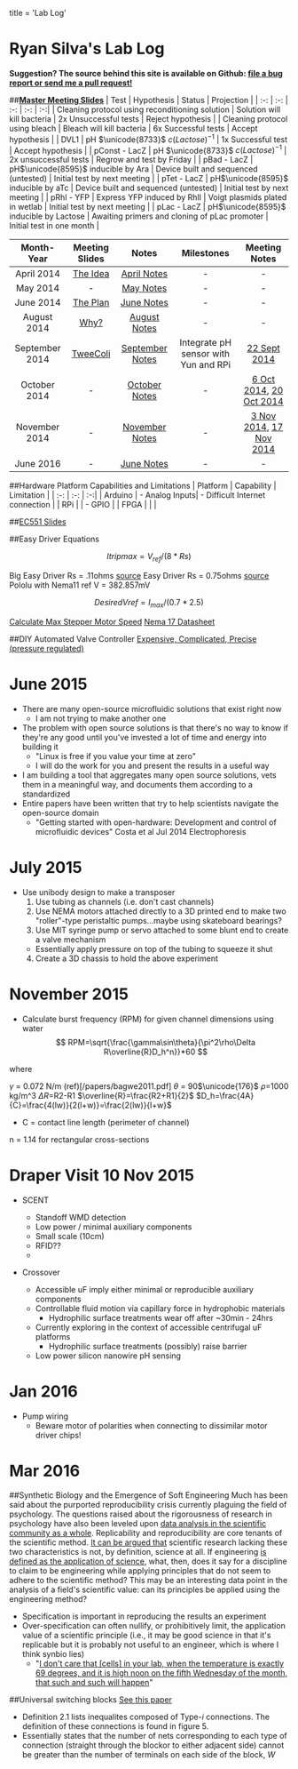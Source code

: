 title = 'Lab Log'

# Ryan Silva's Lab Log

**Suggestion?  The source behind this site is available on Github: [file a bug report or send me a pull request!](https://github.com/sivwizinbiznilva/web/issues)**

##[**Master Meeting Slides**](http://slides.ryanjsilva.com/slides/update)
| Test | Hypothesis | Status | Projection |
| :-: | :-: | :-: | :-: | :-:|
| Cleaning protocol using reconditioning solution | Solution will kill bacteria | 2x Unsuccessful tests | Reject hypothesis |
| Cleaning protocol using bleach | Bleach will kill bacteria | 6x Successful tests | Accept hypothesis |
| DVL1 | pH $\unicode{8733}$ $c(Lactose)^{-1}$ | 1x Successful test | Accept hypothesis | 
| pConst - LacZ | pH $\unicode{8733}$ $c(Lactose)^{-1}$ | 2x unsuccessful tests | Regrow and test by Friday | 
| pBad - LacZ | pH$\unicode{8595}$ inducible by Ara | Device built and sequenced (untested) | Initial test by next meeting |
| pTet - LacZ | pH$\unicode{8595}$ inducible by aTc | Device built and sequenced (untested) | Initial test by next meeting | 
| pRhl - YFP | Express YFP induced by RhlI | Voigt plasmids plated in wetlab | Initial test by next meeting |
| pLac - LacZ | pH$\unicode{8595}$ inducible by Lactose | Awaiting primers and cloning of pLac promoter | Initial test in one month |

| Month-Year | Meeting Slides | Notes | Milestones | Meeting Notes|
| :-: | :-: | :-: | :-: | :-: |
| April 2014 | [The Idea](http://slides.ryanjsilva.com/slides/idea) | [April Notes](/notes/April2014.html) | - | - |
| May 2014 | - | [May Notes](/notes/May2014.html) | - | - |
| June 2014 | [The Plan](http://slides.ryanjsilva.com/slides/plan) | [June Notes](/notes/June2014.html)| - | - |
| August 2014 | [Why?](http://slides.ryanjsilva.com/slides/why) | [August Notes](/notes/August2014.html) | - | - |
| September 2014 | [TweeColi](http://slides.ryanjsilva.com/slides/tweecoli) | [September Notes](/notes/September2014.html) | Integrate pH sensor with Yun and RPi | [22 Sept 2014](/notes/meeting/22Sept2014.html) |
| October 2014 | - | [October Notes](/notes/Oct2014.html) | -  | [6 Oct 2014](/notes/meeting/6Oct2014.html), [20 Oct 2014](/notes/meeting/20Oct2014.html) |
| November 2014 | - | [November Notes](/notes/Nov2014.html) | - | [3 Nov 2014](/notes/meeting/3Nov2014.html), [17 Nov 2014](/notes/meeting/17Nov2014.html) |
| June 2016 | - | [June Notes](/notes/Jun2016.html) | - | - |

##Hardware Platform Capabilities and Limitations
| Platform | Capability | Limitation |
| :-: | :-: | :-:|
| Arduino | - Analog Inputs| - Difficult Internet connection |
| RPi | | - GPIO |
| FPGA | | |

##[EC551 Slides](http://slides.ryanjsilva.com/slides/EC551)

##Easy Driver Equations

$$
Itripmax=V_{ref}/(8*Rs)
$$

Big Easy Driver Rs = .11ohms [source](http://www.schmalzhaus.com/BigEasyDriver/BigEasyDriver_UserManal.pdf)
Easy Driver Rs = 0.75ohms [source](https://forum.sparkfun.com/viewtopic.php?f=14&t=39610)
Pololu with Nema11 ref V = 382.857mV

$$
DesiredVref=I_{max}/(0.7*2.5)
$$

[Calculate Max Stepper Motor Speed](http://www.daycounter.com/Calculators/Stepper-Motor-Calculator.phtml)
[Nema 17 Datasheet](http://www.fasttobuy.com/42hs4013a4-sumtor-twophase-stepper-motor-42byg-new_p24104.html)

##DIY Automated Valve Controller
[Expensive, Complicated, Precise (pressure regulated)](https://sites.google.com/site/rafaelsmicrofluidicspage/valve-controllers)

# June 2015
- There are many open-source microfluidic solutions that exist right now
  - I am not trying to make another one
- The problem with open source solutions is that there's no way to know if they're any good until you've invested a lot of time and energy into building it
  - "Linux is free if you value your time at zero"
  - I will do the work for you and present the results in a useful way
- I am building a tool that aggregates many open source solutions, vets them in a meaningful way, and documents them according to a standardized
- Entire papers have been written that try to help scientists navigate the open-source domain
  - "Getting started with open-hardware: Development and control of microfluidic devices" Costa et al Jul 2014 Electrophoresis

# July 2015
- Use unibody design to make a transposer
  1. Use tubing as channels (i.e. don't cast channels)
  2. Use NEMA motors attached directly to a 3D printed end to make two "roller"-type peristaltic pumps...maybe using skateboard bearings?
  3. Use MIT syringe pump or servo attached to some blunt end to create a valve mechanism
    - Essentially apply pressure on top of the tubing to squeeze it shut
  4. Create a 3D chassis to hold the above experiment

# November 2015
- Calculate burst frequency (RPM) for given channel dimensions using water
$$
RPM=\sqrt{\frac{\gamma\sin\theta}{\pi^2\rho\Delta R\overline{R}D_h^n}}*60
$$

where

$\gamma$ = 0.072 N/m (ref)[/papers/bagwe2011.pdf]
$\theta$ = 90$\unicode{176}$ 
$\rho$=1000 kg/m^3
$\Delta R$=R2-R1
$\overline{R}=\frac{R2+R1}{2}$
$D_h=\frac{4A}{C}=\frac{4(lw)}{2(l+w)}=\frac{2(lw)}{l+w}$

  - C = contact line length (perimeter of channel)

n = 1.14 for rectangular cross-sections

# Draper Visit 10 Nov 2015

- SCENT
  - Standoff WMD detection
  - Low power / minimal auxiliary components
  - Small scale (10cm)
  - RFID??
  - 

- Crossover
  - Accessible uF imply either minimal or reproducible auxiliary components
  - Controllable fluid motion via capillary force in hydrophobic materials
    - Hydrophilic surface treatments wear off after ~30min - 24hrs
  - Currently exploring in the context of accessible centrifugal uF platforms
    - Hydrophilic surface treatments (possibly) raise barrier 
  - Low power silicon nanowire pH sensing
   
# Jan 2016
- Pump wiring
  - Beware motor of polarities when connecting to dissimilar motor driver chips!

# Mar 2016
##Synthetic Biology and the Emergence of Soft Engineering
Much has been said about the purported reproducibility crisis currently plaguing the field of psychology. The questions raised about the rigorousness of research in psychology have also been leveled upon [data analysis in the scientific community as a whole](http://onlinelibrary.wiley.com/doi/10.1111/j.1740-9713.2015.00827.x/pdf). Replicability and reproducibility are core tenants of the scientific method. [It can be argued that](http://pps.sagepub.com/content/10/6/886.full) scientific research lacking these two characteristics is not, by definition, science at all. If engineering [is defined as the application of science](http://www.britannica.com/technology/engineering), what, then, does it say for a discipline to claim to be engineering while applying principles that do not seem to adhere to the scientific method? This may be an interesting data point in the analysis of a field's scientific value: can its principles be applied using the engineering method?

- Specification is important in reproducing the results an experiment
- Over-specification can often nullify, or prohibitively limit, the application value of a scientific principle (i.e., it may be good science in that it's replicable but it is probably not useful to an engineer, which is where I think synbio lies)
  - "[I don't care that [cells] in your lab, when the temperature is exactly 69 degrees, and it is high noon on the fifth Wednesday of the month, that such and such will happen](http://www.wired.com/2016/03/psychology-crisis-whether-crisis/)"

##Universal switching blocks
[See this paper](http://delivery.acm.org/10.1145/230000/225886/p80-chang.pdf?ip=128.197.164.56&id=225886&acc=ACTIVE%20SERVICE&key=73B3886B1AEFC4BB.786B8A3DF006C606.4D4702B0C3E38B35.4D4702B0C3E38B35&CFID=761723843&CFTOKEN=24770461&__acm__=1457976578_af3ab1044123ea2fd103adee0d857681)
- Definition 2.1 lists inequalites composed of Type-$i$ connections. The definition of these connections is found in figure 5.
- Essentially states that the number of nets corresponding to each type of connection (straight through the blockor to either adjacent side) cannot be greater than the number of terminals on each side of the block, $W$
